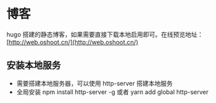 # 博客
hugo 搭建的静态博客，如果需要直接下载本地启用即可。在线预览地址：[http://web.oshoot.cn/](http://web.oshoot.cn/)
## 安装本地服务
* 需要搭建本地服务器，可以使用 http-server 搭建本地服务
* 全局安装 npm install http-server -g 或者 yarn add global http-server
